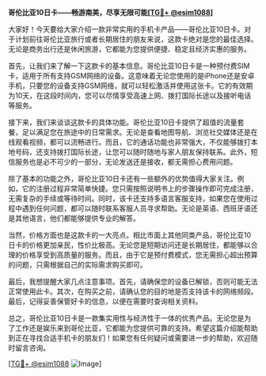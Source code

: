 **哥伦比亚10日卡——畅游南美，尽享无限可能[[TG💪+ @esim1088](https://t.me/s/esim1088)]**

大家好！今天要给大家介绍一款非常实用的手机卡产品——哥伦比亚10日卡。对于计划前往哥伦比亚旅行或者长期居住的朋友来说，这款卡绝对是您的最佳选择。无论是商务出行还是休闲旅游，它都能为您提供便捷、稳定且经济实惠的服务。

首先，让我们来了解一下这款卡的基本信息。哥伦比亚10日卡是一种预付费SIM卡，适用于所有支持GSM网络的设备。这意味着无论您使用的是iPhone还是安卓手机，只要您的设备支持GSM网络，就可以轻松激活并使用这张卡。它的有效期为10天，在这段时间内，您可以尽情享受高速上网、拨打国际长途以及接听电话等服务。

接下来，我们来谈谈这款卡的具体功能。哥伦比亚10日卡提供了超值的流量套餐，足以满足您在旅途中的日常需求。无论是查看地图导航、浏览社交媒体还是在线观看视频，都可以流畅进行。而且，它的通话功能也非常强大，不仅能够拨打本地号码，还支持拨打国际长途，让您可以随时随地与家人朋友保持联系。此外，短信服务也是必不可少的一部分，无论发送还是接收，都无需担心费用问题。

除了基本的功能之外，哥伦比亚10日卡还有一些额外的优势值得大家关注。例如，它的注册过程非常简单快捷。您只需按照说明书上的步骤操作即可完成注册，无需复杂的手续或等待时间。同时，该卡还支持多语言客服支持，如果您在使用过程中遇到任何问题，都可以随时联系客服人员寻求帮助。无论是英语、西班牙语还是其他语言，他们都能够提供专业的解答。

当然，价格方面也是这款卡的一大亮点。相比市面上其他同类产品，哥伦比亚10日卡的价格更加亲民，性价比极高。无论您是短期访问还是长期居住，都能够以合理的价格享受到高质量的服务。而且，由于它是预付费模式，您无需担心超出预算的问题，只需根据自己的实际需求购买即可。

最后，我想提醒大家几点注意事项。首先，请确保您的设备已解锁，否则可能无法正常使用此卡。其次，在购买之前，请确认您的目的地是否支持该卡的网络频段。最后，记得妥善保管好卡的信息，以便在需要时查询相关资料。

总之，哥伦比亚10日卡是一款集实用性与经济性于一体的优秀产品。无论您是为了工作还是娱乐来到哥伦比亚，它都能为您提供可靠的支持。希望这篇介绍能帮助到正在寻找合适手机卡的朋友们！如果您有任何疑问或需要进一步的帮助，欢迎随时留言咨询。

[[TG💪+ @esim1088](https://t.me/s/esim1088) ![Image](https://i.postimg.cc/4NQfJmqS/Snipaste-2025-05-13-00-14-12.png)]